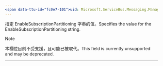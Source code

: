 ```yaml
---
<span data-ttu-id="fc0e7-101">uid: Microsoft.ServiceBus.Messaging.ManagementStrings.EnableSubscriptionPartitioning summary: *content</span><span class="sxs-lookup"><span data-stu-id="fc0e7-101">uid: Microsoft.ServiceBus.Messaging.ManagementStrings.EnableSubscriptionPartitioning summary: *content</span></span>
---
```


<span data-ttu-id="fc0e7-102">指定 EnableSubscriptionPartitioning 字串的值。</span><span class="sxs-lookup"><span data-stu-id="fc0e7-102">Specifies the value for the EnableSubscriptionPartitioning string.</span></span> 

> [!NOTE]
> <span data-ttu-id="fc0e7-103">本欄位目前不受支援，且可能已被取代。</span><span class="sxs-lookup"><span data-stu-id="fc0e7-103">This field is currently unsupported and may be deprecated.</span></span>

---

